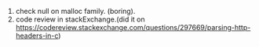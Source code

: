 1. check null on malloc family. (boring).
2. code review in stackExchange.(did it on https://codereview.stackexchange.com/questions/297669/parsing-http-headers-in-c)